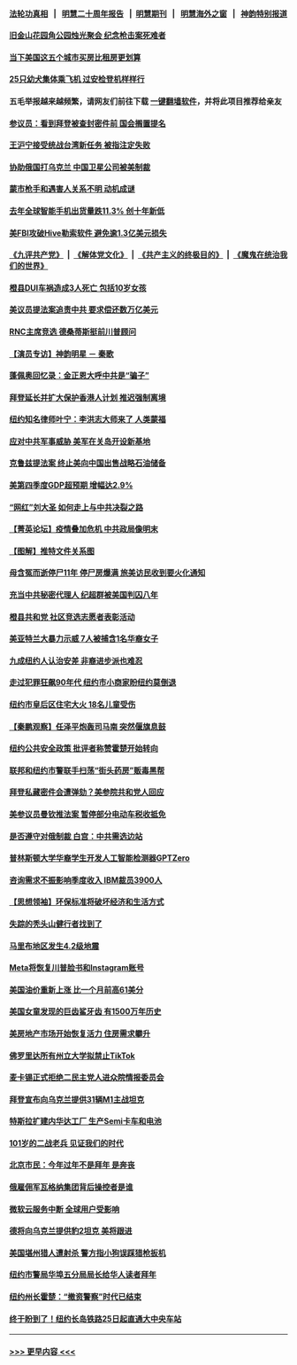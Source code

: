 #### [法轮功真相](https://github.com/gfw-breaker/truth/blob/master/README.md?t=0) &nbsp;&nbsp;|&nbsp;&nbsp; [明慧二十周年报告](https://github.com/gfw-breaker/mh-reports/blob/master/README.md?t=0) &nbsp;&nbsp;|&nbsp;&nbsp;[明慧期刊](https://github.com/gfw-breaker/mh-qikan) &nbsp;&nbsp;|&nbsp;&nbsp; [明慧海外之窗](https://github.com/gfw-breaker/mh-news/blob/master/README.md?t=0) &nbsp;&nbsp;|&nbsp;&nbsp; [神韵特别报道](https://github.com/gfw-breaker/mh-news/blob/master/shenyun.md?t=0)
#### [旧金山花园角公园烛光聚会 纪念枪击案死难者](../pages/nsc412/n13916417.md?t=01271243) 
#### [当下美国这五个城市买房比租房更划算](../pages/nsc412/n13916330.md?t=01271243) 
#### [25只幼犬集体乘飞机 过安检登机样样行](../pages/nsc412/n13916381.md?t=01271243) 
#### 五毛举报越来越频繁，请网友们前往下载 [一键翻墙软件](https://github.com/gfw-breaker/ssr-accounts)，并将此项目推荐给亲友
#### [参议员：看到拜登被查封密件前 国会搁置提名](../pages/nsc412/n13916314.md?t=01271243) 
#### [王沪宁接受统战台湾新任务 被指注定失败](../pages/nsc412/n13916244.md?t=01271243) 
#### [协助俄国打乌克兰 中国卫星公司被美制裁](../pages/nsc412/n13916289.md?t=01271243) 
#### [蒙市枪手和遇害人关系不明 动机成谜](../pages/nsc412/n13916351.md?t=01271243) 
#### [去年全球智能手机出货量跌11.3% 创十年新低](../pages/nsc412/n13916325.md?t=01271243) 
#### [美FBI攻破Hive勒索软件 避免逾1.3亿美元损失](../pages/nsc412/n13916321.md?t=01271243) 
#### [《九评共产党》](https://github.com/begood0513/9ping.md/blob/master/README.md) &nbsp;|&nbsp; [《解体党文化》](../../../../jtdwh.md/blob/master/README.md)  &nbsp;|&nbsp; [《共产主义的终极目的》](../../../../gczydzjmd.md/blob/master/README.md) &nbsp;|&nbsp; [《魔鬼在统治我们的世界》](../../../../mgztzwmdsj.md/blob/master/README.md) 
#### [橙县DUI车祸造成3人死亡 包括10岁女孩](../pages/nsc412/n13916337.md?t=01271243) 
#### [美议员提法案追责中共 要求偿还数万亿美元](../pages/nsc412/n13916272.md?t=01271243) 
#### [RNC主席竞选 德桑蒂斯挺前川普顾问](../pages/nsc412/n13916235.md?t=01271243) 
#### [【演员专访】神韵明星 － 秦歌](../pages/nsc412/n13916261.md?t=01271243) 
#### [蓬佩奥回忆录：金正恩大呼中共是“骗子”](../pages/nsc412/n13916225.md?t=01271243) 
#### [拜登延长并扩大保护香港人计划 推迟强制离境](../pages/nsc412/n13916205.md?t=01271243) 
#### [纽约知名律师叶宁：李洪志大师来了 人类蒙福](../pages/nsc412/n13915774.md?t=01271243) 
#### [应对中共军事威胁 美军在关岛开设新基地](../pages/nsc412/n13916208.md?t=01271243) 
#### [克鲁兹提法案 终止美向中国出售战略石油储备](../pages/nsc412/n13916187.md?t=01271243) 
#### [美第四季度GDP超预期 增幅达2.9%](../pages/nsc412/n13916144.md?t=01271243) 
#### [“网红”刘大圣  如何走上与中共决裂之路](../pages/nsc412/n13915701.md?t=01271243) 
#### [【菁英论坛】疫情叠加危机 中共政局像明末](../pages/nsc412/n13914887.md?t=01271243) 
#### [【图解】推特文件关系图](../pages/nsc412/n13916133.md?t=01271243) 
#### [母含冤而逝停尸11年 停尸房爆满 旅美访民收到要火化通知](../pages/nsc412/n13916035.md?t=01271243) 
#### [充当中共秘密代理人 纪超群被美国判囚八年](../pages/nsc412/n13915901.md?t=01271243) 
#### [橙县共和党 社区竞选志愿者表彰活动](../pages/nsc412/n13915742.md?t=01271243) 
#### [美亚特兰大暴力示威 7人被捕含1名华裔女子](../pages/nsc412/n13915700.md?t=01271243) 
#### [九成纽约人认治安差 非裔进步派也难忍](../pages/nsc412/n13915778.md?t=01271243) 
#### [走过犯罪狂飙90年代 纽约市小商家盼纽约莫倒退](../pages/nsc412/n13915782.md?t=01271243) 
#### [纽约市皇后区住宅大火 18名儿童受伤](../pages/nsc412/n13915769.md?t=01271243) 
#### [【秦鹏观察】任泽平炮轰司马南 突然偃旗息鼓](../pages/nsc412/n13915618.md?t=01271243) 
#### [纽约公共安全政策 批评者称赞霍楚开始转向](../pages/nsc412/n13915784.md?t=01271243) 
#### [联邦和纽约市警联手扫荡“街头药房”贩毒黑帮](../pages/nsc412/n13915761.md?t=01271243) 
#### [拜登私藏密件会遭弹劾？美参院共和党人回应](../pages/nsc412/n13915685.md?t=01271243) 
#### [美参议员曼钦推法案 暂停部分电动车税收抵免](../pages/nsc412/n13915586.md?t=01271243) 
#### [是否遵守对俄制裁 白宫：中共需选边站](../pages/nsc412/n13915584.md?t=01271243) 
#### [普林斯顿大学华裔学生开发人工智能检测器GPTZero](../pages/nsc412/n13915664.md?t=01271243) 
#### [咨询需求不振影响季度收入 IBM裁员3900人](../pages/nsc412/n13915581.md?t=01271243) 
#### [【思想领袖】环保标准将破坏经济和生活方式](../pages/nsc412/n13887756.md?t=01271243) 
#### [失踪的秃头山健行者找到了](../pages/nsc412/n13915617.md?t=01271243) 
#### [马里布地区发生4.2级地震](../pages/nsc412/n13915604.md?t=01271243) 
#### [Meta将恢复川普脸书和Instagram账号](../pages/nsc412/n13915585.md?t=01271243) 
#### [美国油价重新上涨 比一个月前高61美分](../pages/nsc412/n13915560.md?t=01271243) 
#### [美国女童发现的巨齿鲨牙齿 有1500万年历史](../pages/nsc412/n13915423.md?t=01271243) 
#### [美房地产市场开始恢复活力 住房需求攀升](../pages/nsc412/n13915574.md?t=01271243) 
#### [佛罗里达所有州立大学拟禁止TikTok](../pages/nsc412/n13915520.md?t=01271243) 
#### [麦卡锡正式拒绝二民主党人进众院情报委员会](../pages/nsc412/n13915471.md?t=01271243) 
#### [拜登宣布向乌克兰提供31辆M1主战坦克](../pages/nsc412/n13915515.md?t=01271243) 
#### [特斯拉扩建内华达工厂 生产Semi卡车和电池](../pages/nsc412/n13915416.md?t=01271243) 
#### [101岁的二战老兵 见证我们的时代](../pages/nsc412/n13915426.md?t=01271243) 
#### [北京市民：今年过年不是拜年 是奔丧](../pages/nsc412/n13915059.md?t=01271243) 
#### [俄雇佣军瓦格纳集团背后操控者是谁](../pages/nsc412/n13915324.md?t=01271243) 
#### [微软云服务中断 全球用户受影响](../pages/nsc412/n13915419.md?t=01271243) 
#### [德将向乌克兰提供豹2坦克 美将跟进](../pages/nsc412/n13915335.md?t=01271243) 
#### [美国堪州猎人遭射杀 警方指小狗误踩猎枪扳机](../pages/nsc412/n13915257.md?t=01271243) 
#### [纽约市警局华埠五分局局长给华人读者拜年](../pages/nsc412/n13915076.md?t=01271243) 
#### [纽约州长霍楚：“撤资警察”时代已结束](../pages/nsc412/n13915061.md?t=01271243) 
#### [终于盼到了！纽约长岛铁路25日起直通大中央车站](../pages/nsc412/n13915063.md?t=01271243) 

----
#### [ >>> 更早内容 <<< ](../indexes/nsc412-earlier.md)
